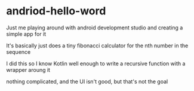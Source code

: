 # andriod-hello-word
Just me playing around with android development studio and creating a simple app for it

It's basically just does a tiny fibonacci calculator for the nth number in the sequence

I did this so I know Kotlin well enough to write a recursive function with a wrapper aroung it

nothing complicated, and the UI isn't good, but that's not the goal
